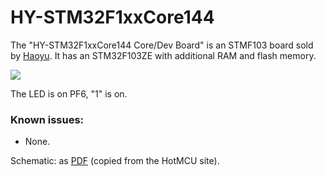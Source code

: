 # HY-STM32F1xxCore144

The "HY-STM32F1xxCore144 Core/Dev Board" is an STMF103 board sold by
[Haoyu](http://www.hotmcu.com/hystm32f1xxcore144-coredev-board-p-2.html?cPath=1_20).
It has an STM32F103ZE with additional RAM and flash memory.

![](hycore144.jpg)

The LED is on PF6, "1" is on.

### Known issues:

* None.

Schematic: as [PDF](hycore144-schematic.pdf) (copied from the HotMCU site).
